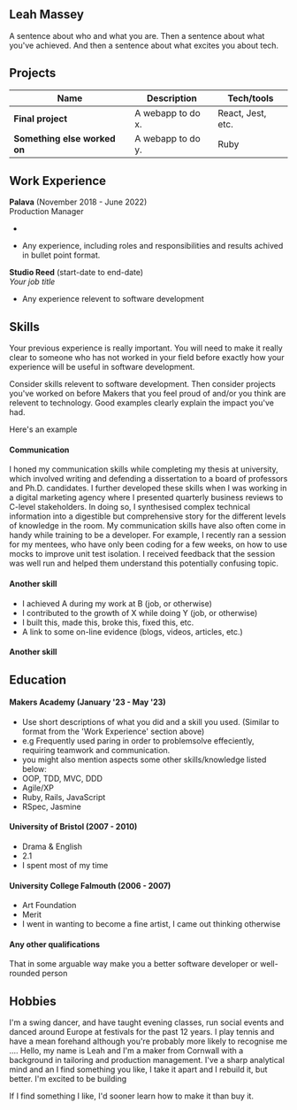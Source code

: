 ## Leah Massey



A sentence about who and what you are. Then a sentence about what you've achieved. And then a sentence about what excites you about tech.

## Projects

| Name                         | Description       | Tech/tools        |
| ---------------------------- | ----------------- | ----------------- |
| **Final project**            | A webapp to do x. | React, Jest, etc. |
| **Something else worked on** | A webapp to do y. | Ruby              |

## Work Experience

**Palava** (November 2018 - June 2022)  
Production Manager

- 


- Any experience, including roles and responsibilities and results achived in bullet point format.

**Studio Reed** (start-date to end-date)  
_Your job title_

- Any experience relevent to software development

## Skills

Your previous experience is really important. You will need to make it really clear to someone who has not worked in your field before exactly how your experience will be useful in software development.

Consider skills relevent to software development. Then consider projects you've worked on before Makers that you feel proud of and/or you think are relevent to technology. Good examples clearly explain the impact you've had. 


Here's an example

#### Communication
I honed my communication skills while completing my thesis at university, which involved writing and defending a dissertation to a board of professors and Ph.D. candidates. I further developed these skills when I was working in a digital marketing agency where I presented quarterly business reviews to C-level stakeholders. In doing so, I synthesised complex technical information into a digestible but comprehensive story for the different levels of knowledge in the room. My communication skills have also often come in handy while training to be a developer. For example, I recently ran a session for my mentees, who have only been coding for a few weeks, on how to use mocks to improve unit test isolation. I received feedback that the session was well run and helped them understand this potentially confusing topic.

#### Another skill

- I achieved A during my work at B (job, or otherwise)
- I contributed to the growth of X while doing Y (job, or otherwise)
- I built this, made this, broke this, fixed this, etc.
- A link to some on-line evidence (blogs, videos, articles, etc.)

#### Another skill


## Education

#### Makers Academy (January '23 - May '23)
- Use short descriptions of what you did and a skill you used. (Similar to format from the 'Work Experience' section above)
- e.g Frequently used paring in order to problemsolve effeciently, requiring teamwork and communication.
- you might also mention aspects some other skills/knowledge listed below: 
- OOP, TDD, MVC, DDD
- Agile/XP
- Ruby, Rails, JavaScript
- RSpec, Jasmine

#### University of Bristol (2007 - 2010)

- Drama & English 
- 2.1
- I spent most of my time

#### University College Falmouth (2006 - 2007)

- Art Foundation 
- Merit
- I went in wanting to become a fine artist, I came out thinking otherwise 

#### Any other qualifications

That in some arguable way make you a better software developer or well-rounded person

## Hobbies

I'm a swing dancer, and have taught evening classes, run social events and danced around Europe at festivals for the past 12 years.
I play tennis and have a mean forehand although you're probably more likely to recognise me ....
Hello, my name is Leah and I'm a maker from Cornwall with a background in tailoring and production management. I've a sharp analytical mind and an
I find  something you like, I take it apart and I rebuild it, but better. I'm excited to be building 


If I find something I like, I'd sooner learn how to make it than buy it. 
